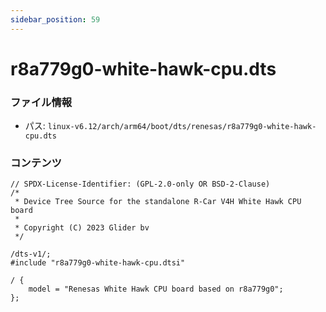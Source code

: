 ```yaml
---
sidebar_position: 59
---
```

# r8a779g0-white-hawk-cpu.dts

### ファイル情報

- パス: `linux-v6.12/arch/arm64/boot/dts/renesas/r8a779g0-white-hawk-cpu.dts`

### コンテンツ

```dts
// SPDX-License-Identifier: (GPL-2.0-only OR BSD-2-Clause)
/*
 * Device Tree Source for the standalone R-Car V4H White Hawk CPU board
 *
 * Copyright (C) 2023 Glider bv
 */

/dts-v1/;
#include "r8a779g0-white-hawk-cpu.dtsi"

/ {
	model = "Renesas White Hawk CPU board based on r8a779g0";
};

```
